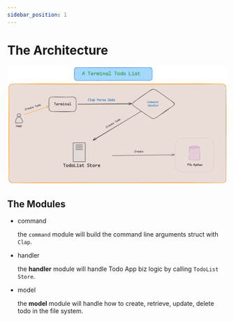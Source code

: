 ```yaml
---
sidebar_position: 1
---
```


# The Architecture

![App Architecture](./img/terminal_todo_list.png)

## The Modules

* command

  the `command` module will build the command line arguments struct with `Clap`.

* handler

  the **handler** module will handle Todo App biz logic by calling `TodoList Store`.

* model

  the **model** module will handle how to create, retrieve, update, delete todo in the file system.
